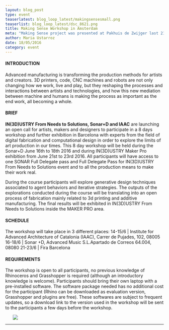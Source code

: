 ```yaml
---
layout: blog_post
type: event
teaserlatest: blog_loop_latest/makingsensesmall.png
teaserlist: blog_loop_latest/dsc_8621.png
title: Making Sense Workshop in Amsterdam
meta: "Making Sense project was presented at Pakhuis de Zwijger last 21st April and on Friday 22nd there was a really interesting workshop about sensing and the city."
author: Maria Ustarroz
date: 18/05/2016
category: event
---
```




<h4>INTRODUCTION</h4>

Advanced manufacturing is transforming the production methods for artists and creators. 3D printers, code, CNC machines and robots are not only changing how we work, live and play, but they reshaping the processes and interactions between artists and technologies, and how this new mediation between machine and humans is making the process as important as the end work, all becoming a whole.

<h4>BRIEF</h4>

<strong>IN(3D)USTRY From Needs to Solutions, Sonar+D and IAAC</strong> are launching an open call for artists, makers and designers to participate in a 8 days workshop and further exhibition in Barcelona with experts from the field of digital fabrication and computational design in order to explore the limits of art production in our times. This 8 day workshop will be held during the Sonar+D June 16th to 18th 2016 and during IN(3D)USTRY Maker Pro exhibition from June 21st to 23rd  2016. All participants will have access to one SONAR Full Delegate pass and Full Delegate Pass for IN(3D)USTRY From Needs to Solutions event and to all the production means to make their work real.

During the course participants will explore generative design techniques associated to agent behaviors and iterative strategies. The outputs of the explorations conducted during the course will be translating into an open process of fabrication mainly related to 3d printing and additive manufacturing. The final results will be exhibited in IN(3D)USTRY From Needs to Solutions inside the MAKER PRO area.

<h4>SCHEDULE</h4>

The workshop will take place in 3 different places:
14-15/6 | Institute for Advanced Architecture of Catalonia (IAAC), Carrer de Pujades, 102, 08005
16-18/6 | Sonar +D, Advanced Music S.L.Apartado de Correos 64.004, 08080
21-23/6 | Fira Barcelona

 
<h4>REQUIREMENTS</h4>

The workshop is open to all participants, no previous knowledge of Rhinoceros and Grasshopper is required (although an introductory knowledge is welcome). Participants should bring their own laptop with a pre-installed software.  The software package needed has no additional cost for the participant (Rhino can be downloaded as evaluation version, Grasshopper and plugins are free). These softwares are subject to frequent updates, so a download link to the version used in the workshop will be sent to the participants a few days before the workshop.

<ul><img src= "http://www.fablabbcn.org/img/blog/blog_loop_latest/dsc_8659.png" align="middle"> </img></ul>



---